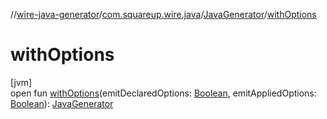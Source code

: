 //[wire-java-generator](../../../index.md)/[com.squareup.wire.java](../index.md)/[JavaGenerator](index.md)/[withOptions](with-options.md)

# withOptions

[jvm]\
open fun [withOptions](with-options.md)(emitDeclaredOptions: [Boolean](https://kotlinlang.org/api/latest/jvm/stdlib/kotlin/-boolean/index.html), emitAppliedOptions: [Boolean](https://kotlinlang.org/api/latest/jvm/stdlib/kotlin/-boolean/index.html)): [JavaGenerator](index.md)
